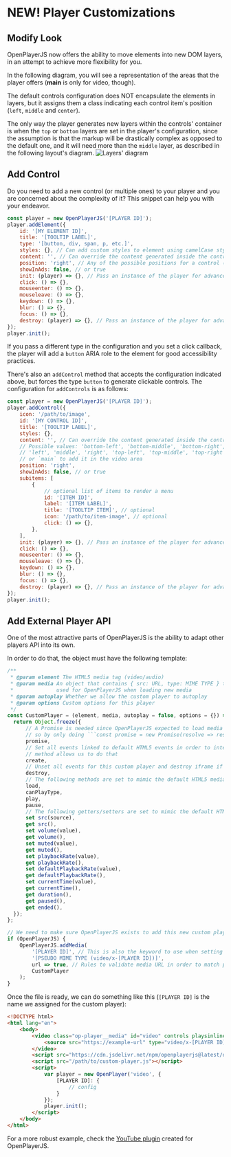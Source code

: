 # NEW! Player Customizations

## Modify Look

OpenPlayerJS now offers the ability to move elements into new DOM layers, in an attempt to achieve more flexibility for you.

In the following diagram, you will see a representation of the areas that the player offers (**main** is only for video, though).

The default controls configuration does NOT encapsulate the elements in layers, but it assigns them a class indicating each control item's position (`left`, `middle` and `center`).

The only way the player generates new layers within the controls' container is when the `top` or `bottom` layers are set in the player's configuration, since the assumption is that the markup will be drastically complex as opposed to the default one, and it will need more than the `middle` layer, as described in the following layout's diagram.
![Layers' diagram](https://user-images.githubusercontent.com/910829/96354476-24eb9800-10a5-11eb-9ebf-90abc16d6c0d.png)

## Add Control

Do you need to add a new control (or multiple ones) to your player and you are concerned about the complexity of it? This snippet can help you with your endeavor.

```javascript
const player = new OpenPlayerJS('[PLAYER ID]');
player.addElement({
    id: '[MY ELEMENT ID]',
    title: '[TOOLTIP LABEL]',
    type: '[button, div, span, p, etc.]',
    styles: {}, // Can add custom styles to element using camelCase styles (marginTop, boxShadow, etc.)
    content: '', // Can override the content generated inside the control, but it won't accept images under the <img> tag for security purposes
    position: 'right', // Any of the possible positions for a control (top, top-left, middle, bottom-right, etc.)
    showInAds: false, // or true
    init: (player) => {}, // Pass an instance of the player for advanced operations
    click: () => {},
    mouseenter: () => {},
    mouseleave: () => {},
    keydown: () => {},
    blur: () => {},
    focus: () => {},
    destroy: (player) => {}, // Pass an instance of the player for advanced operations
});
player.init();
```

If you pass a different type in the configuration and you set a click callback, the player will add a `button` ARIA role to the element for good accessibility practices.

There's also an `addControl` method that accepts the configuration indicated above, but forces the type `button` to generate clickable controls. The configuration for `addControls` is as follows:

```javascript
const player = new OpenPlayerJS('[PLAYER ID]');
player.addControl({
    icon: '/path/to/image',
    id: '[MY CONTROL ID]',
    title: '[TOOLTIP LABEL]',
    styles: {},
    content: '', // Can override the content generated inside the control
    // Possible values: 'bottom-left', 'bottom-middle', 'bottom-right',
    // 'left', 'middle', 'right', 'top-left', 'top-middle', 'top-right',
    // or `main` to add it in the video area
    position: 'right',
    showInAds: false, // or true
    subitems: [
        {
            // optional list of items to render a menu
            id: '[ITEM ID]',
            label: '[ITEM LABEL]',
            title: '[TOOLTIP ITEM]', // optional
            icon: '/path/to/item-image', // optional
            click: () => {},
        },
    ],
    init: (player) => {}, // Pass an instance of the player for advanced operations
    click: () => {},
    mouseenter: () => {},
    mouseleave: () => {},
    keydown: () => {},
    blur: () => {},
    focus: () => {},
    destroy: (player) => {}, // Pass an instance of the player for advanced operations
});
player.init();
```

## Add External Player API

One of the most attractive parts of OpenPlayerJS is the ability to adapt other players API into its own.

In order to do that, the object must have the following template:

````javascript
/**
 * @param element The HTML5 media tag (video/audio)
 * @param media An object that contains { src: URL, type: MIME TYPE } to match structures
 *              used for OpenPlayerJS when loading new media
 * @param autoplay Whether we allow the custom player to autoplay
 * @param options Custom options for this player
 */
const CustomPlayer = (element, media, autoplay = false, options = {}) => {
  return Object.freeze({
      // A Promise is needed since OpenPlayerJS expected to load media in an async way,
      // so by only doing ```const promise = new Promise(resolve => resolve);``` is enough
      promise,
      // Set all events linked to default HTML5 events in order to interact with custom // player; also, many of the custom players need an iframe to work, so this
      // method allows us to do that
      create,
      // Unset all events for this custom player and destroy iframe if needed
      destroy,
      // The following methods are set to mimic the default HTML5 media ones
      load,
      canPlayType,
      play,
      pause,
      // The following getters/setters are set to mimic the default HTML5 media ones
      set src(source),
      get src(),
      set volume(value),
      get volume(),
      set muted(value),
      get muted(),
      set playbackRate(value),
      get playbackRate(),
      set defaultPlaybackRate(value),
      get defaultPlaybackRate(),
      set currentTime(value),
      get currentTime(),
      get duration(),
      get paused(),
      get ended(),
  });
};

// We need to make sure OpenPlayerJS exists to add this new custom player
if (OpenPlayerJS) {
    OpenPlayerJS.addMedia(
        '[PLAYER ID]', // This is also the keyword to use when setting new options for the custom payer
        '[PSEUDO MIME TYPE (video/x-[PLAYER ID])]',
        url => true, // Rules to validate media URL in order to match pseudo MIME type
        CustomPlayer
    );
}
````

Once the file is ready, we can do something like this (`[PLAYER ID]` is the name we assigned for the custom player):

```html
<!DOCTYPE html>
<html lang="en">
    <body>
        <video class="op-player__media" id="video" controls playsinline>
            <source src="https://example-url" type="video/x-[PLAYER ID]" />
        </video>
        <script src="https://cdn.jsdelivr.net/npm/openplayerjs@latest/dist/openplayer.min.js"></script>
        <script src="/path/to/custom-player.js"></script>
        <script>
            var player = new OpenPlayer('video', {
                [PLAYER ID]: {
                    // config
                }
            });
            player.init();
        </script>
    </body>
</html>
```

For a more robust example, check the [YouTube plugin](https://github.com/openplayerjs/openplayerjs-youtube) created for OpenPlayerJS.
